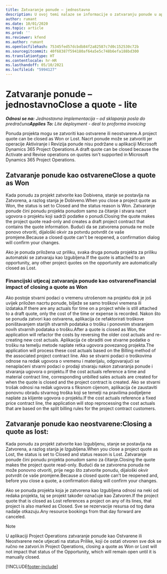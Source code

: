 ```yaml
---
title: Zatvaranje ponude – jednostavno
description: U ovoj temi nalaze se informacije o zatvaranju ponude u aplikaciji Project Operations.
author: rumant
ms.date: 10/01/2020
ms.topic: article
ms.prod: ''
ms.reviewer: kfend
ms.author: rumant
ms.openlocfilehash: 75345fed57dcbdb84f2a82587c7d0c152530c72b
ms.sourcegitcommit: 40f68387f594180af64a5e5c748b6efa188bd300
ms.translationtype: HT
ms.contentlocale: hr-HR
ms.lasthandoff: 05/10/2021
ms.locfileid: "5994127"
---
```

# <a name="close-a-quote---lite"></a><span data-ttu-id="7ed48-103">Zatvaranje ponude – jednostavno</span><span class="sxs-lookup"><span data-stu-id="7ed48-103">Close a quote - lite</span></span>

<span data-ttu-id="7ed48-104">_**Odnosi se na:** Jednostavna implementacija – od sklapanja posla do predračuna_</span><span class="sxs-lookup"><span data-stu-id="7ed48-104">_**Applies To:** Lite deployment - deal to proforma invoicing_</span></span>

<span data-ttu-id="7ed48-105">Ponuda projekta mogu se zatvoriti kao ostvarene ili neostvarene.</span><span class="sxs-lookup"><span data-stu-id="7ed48-105">A project quote can be closed as Won or Lost.</span></span> <span data-ttu-id="7ed48-106">Nacrt ponude može se zatvoriti jer operacije Aktiviranje i Revizija ponude nisu podržane u aplikaciji Microsoft Dynamics 365 Project Operations.</span><span class="sxs-lookup"><span data-stu-id="7ed48-106">A draft quote can be closed because the Activate and Revise operations on quotes isn't supported in Microsoft Dynamics 365 Project Operations.</span></span>

## <a name="close-a-quote-as-won"></a><span data-ttu-id="7ed48-107">Zatvaranje ponude kao ostvarene</span><span class="sxs-lookup"><span data-stu-id="7ed48-107">Close a quote as Won</span></span>

<span data-ttu-id="7ed48-108">Kada ponudu za projekt zatvorite kao Dobivena, stanje se postavlja na Zatvorena, a razlog stanja je Dobiveno.</span><span class="sxs-lookup"><span data-stu-id="7ed48-108">When you close a project quote as Won, the status is set to Closed and the status reason is Won.</span></span> <span data-ttu-id="7ed48-109">Zatvaranje ponude čini ponudu projekta ponudom samo za čitanje i stvara nacrt ugovora o projektu koji sadrži podatke o ponudi.</span><span class="sxs-lookup"><span data-stu-id="7ed48-109">Closing the quote makes the project quote read-only and creates a draft project contract that contains the quote information.</span></span> <span data-ttu-id="7ed48-110">Budući da se zatvorena ponuda ne može ponovo otvoriti, dijaloški okvir za potvrdu potvrdit će vaše promjene.</span><span class="sxs-lookup"><span data-stu-id="7ed48-110">Because a closed quote can't be reopened, a confirmation dialog will confirm your changes.</span></span>

<span data-ttu-id="7ed48-111">Ako je ponuda priložena uz priliku, svaka druga ponuda projekta za priliku automatski se zatvaraju kao Izgubljena.</span><span class="sxs-lookup"><span data-stu-id="7ed48-111">If the quote is attached to an opportunity, any other project quotes on the opportunity are automatically closed as Lost.</span></span>

### <a name="financial-impact-of-closing-a-quote-as-won"></a><span data-ttu-id="7ed48-112">Financijski utjecaj zatvaranja ponude kao ostvarene</span><span class="sxs-lookup"><span data-stu-id="7ed48-112">Financial impact of closing a quote as Won</span></span>

<span data-ttu-id="7ed48-113">Ako postoje stvarni podaci o vremenu utrošenom na projektu dok je još uvijek priložen nacrtu ponude, bilježe se samo troškovi vremena ili izdataka.</span><span class="sxs-lookup"><span data-stu-id="7ed48-113">If there are any actuals for time on a project while is still attached to a draft quote, only the cost of the time or expense is recorded.</span></span> <span data-ttu-id="7ed48-114">Nakon što se ponuda zatvori kao ostvarena, aplikacija će refaktorirati troškove poništavanjem starijih stvarnih podataka o trošku i ponovnim stvaranjem novih stvarnih podataka o trošku.</span><span class="sxs-lookup"><span data-stu-id="7ed48-114">After a quote is closed as Won, the application will refactor the costs by reversing the older cost actuals and re-creating new cost actuals.</span></span> <span data-ttu-id="7ed48-115">Aplikacija će obraditi ove stvarne podatke o trošku na temelju metode naplate retka ugovora povezanog projekta.</span><span class="sxs-lookup"><span data-stu-id="7ed48-115">The application will process these cost actuals based on the Billing method of the associated project contract line.</span></span> <span data-ttu-id="7ed48-116">Ako se stvarni podaci o troškovima odnose na redak ugovora o vremenu i materijalu, odgovarajući se nenaplaćeni stvarni podaci o prodaji stvaraju nakon zatvaranja ponude i stvaranja ugovora o projektu.</span><span class="sxs-lookup"><span data-stu-id="7ed48-116">If the cost actuals reference a time and material contract line, corresponding unbilled sales actuals are created for when the quote is closed and the project contract is created.</span></span> <span data-ttu-id="7ed48-117">Ako se stvarni trošak odnosi na redak ugovora s fiksnom cijenom, aplikacija će zaustaviti ponovnu obradu stvarnog troška koji se temelji na pravilima podijeljene naplate za klijente ugovora o projektu.</span><span class="sxs-lookup"><span data-stu-id="7ed48-117">If the cost actuals reference a fixed price contract line, the application will stop reprocessing the cost actuals that are based on the split billing rules for the project contract customers.</span></span>

## <a name="closing-a-quote-as-lost"></a><span data-ttu-id="7ed48-118">Zatvaranje ponude kao neostvarene:</span><span class="sxs-lookup"><span data-stu-id="7ed48-118">Closing a quote as lost:</span></span>

<span data-ttu-id="7ed48-119">Kada ponudu za projekt zatvorite kao Izgubljenu, stanje se postavlja na Zatvorena, a razlog stanja je Izgubljena.</span><span class="sxs-lookup"><span data-stu-id="7ed48-119">When you close a project quote as Lost, the status is set to Closed and status reason is Lost.</span></span> <span data-ttu-id="7ed48-120">Zatvaranje ponude čini ponudu projekta ponudom samo za čitanje.</span><span class="sxs-lookup"><span data-stu-id="7ed48-120">Closing the quote makes the project quote read-only.</span></span> <span data-ttu-id="7ed48-121">Budući da se zatvorena ponuda ne može ponovno otvoriti, prije nego što zatvorite ponudu, dijaloški okvir potvrdit će vaše promjene.</span><span class="sxs-lookup"><span data-stu-id="7ed48-121">Because a closed quote can't be reopened and, before you close a quote, a confirmation dialog will confirm your changes.</span></span>

<span data-ttu-id="7ed48-122">Ako se ponuda projekta koja je zatvorena kao Izgubljena odnosi na neki od redaka projekta, taj se projekt također označuje kao Zatvoren.</span><span class="sxs-lookup"><span data-stu-id="7ed48-122">If the project quote that is closed as Lost references a project on any of its lines, that project is also marked as Closed.</span></span> <span data-ttu-id="7ed48-123">Sve se rezervacije resursa od tog dana nadalje otkazuju.</span><span class="sxs-lookup"><span data-stu-id="7ed48-123">Any resource bookings from that day forward are canceled.</span></span>

> [!NOTE]
> <span data-ttu-id="7ed48-124">U aplikaciji Project Operations zatvaranje ponude kao Ostvarene ili Neostvarene neće utjecati na status Prilike, koji će ostati otvoren sve dok se ručno ne zatvori.</span><span class="sxs-lookup"><span data-stu-id="7ed48-124">In Project Operations, closing a quote as Won or Lost will not impact that status of the Opportunity, which will remain open until it is manually closed.</span></span>


[!INCLUDE[footer-include](../../includes/footer-banner.md)]